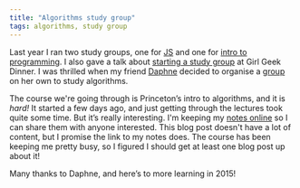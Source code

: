 ```yaml
---
title: "Algorithms study group"
tags: algorithms, study group
---
```


Last year I ran two study groups, one for [JS](http://codesydney.com/2014-js) and one for [intro to programming](/python). I also gave a talk about [starting a study group](https://docs.google.com/presentation/d/18lYj02Tc0dBbAAngrYBGPRSbADnswkjnyAdoeD--WQ4/edit?usp=sharing) at Girl Geek Dinner. I was thrilled when my friend [Daphne](http://daphnechong.com/) decided to organise a [group](http://codesydney.com/2015-algorithms/) on her own to study algorithms.

The course we're going through is Princeton’s intro to algorithms, and it is *hard!* It started a few days ago, and just getting through the lectures took quite some time. But it’s really interesting. I'm keeping my [notes online](http://1drv.ms/1tdZuA6) so I can share them with anyone interested. This blog post doesn't have a lot of content, but I promise the link to my notes does. The course has been keeping me pretty busy, so I figured I should get at least one blog post up about it!

Many thanks to Daphne, and here’s to more learning in 2015!